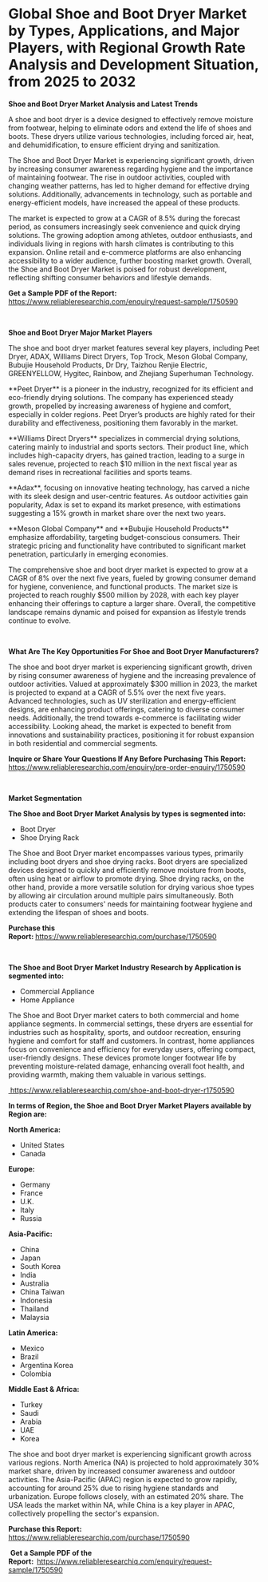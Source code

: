 <p><h1>Global Shoe and Boot Dryer Market by Types, Applications, and Major Players, with Regional Growth Rate Analysis and Development Situation, from 2025 to 2032</h1></p><p><strong>Shoe and Boot Dryer Market Analysis and Latest Trends</strong></p>
<p><p>A shoe and boot dryer is a device designed to effectively remove moisture from footwear, helping to eliminate odors and extend the life of shoes and boots. These dryers utilize various technologies, including forced air, heat, and dehumidification, to ensure efficient drying and sanitization.</p><p>The Shoe and Boot Dryer Market is experiencing significant growth, driven by increasing consumer awareness regarding hygiene and the importance of maintaining footwear. The rise in outdoor activities, coupled with changing weather patterns, has led to higher demand for effective drying solutions. Additionally, advancements in technology, such as portable and energy-efficient models, have increased the appeal of these products.</p><p>The market is expected to grow at a CAGR of 8.5% during the forecast period, as consumers increasingly seek convenience and quick drying solutions. The growing adoption among athletes, outdoor enthusiasts, and individuals living in regions with harsh climates is contributing to this expansion. Online retail and e-commerce platforms are also enhancing accessibility to a wider audience, further boosting market growth. Overall, the Shoe and Boot Dryer Market is poised for robust development, reflecting shifting consumer behaviors and lifestyle demands.</p></p>
<p><strong>Get a Sample PDF of the Report:&nbsp;</strong> <a href="https://www.reliableresearchiq.com/enquiry/request-sample/1750590?utm_campaign=3529&utm_medium=2&utm_source=Github&utm_content=ia&utm_term=15042025&utm_id=shoe-and-boot-dryer">https://www.reliableresearchiq.com/enquiry/request-sample/1750590</a></p>
<p>&nbsp;</p>
<p><strong>Shoe and Boot Dryer Major Market Players</strong></p>
<p><p>The shoe and boot dryer market features several key players, including Peet Dryer, ADAX, Williams Direct Dryers, Top Trock, Meson Global Company, Bubujie Household Products, Dr Dry, Taizhou Renjie Electric, GREENYELLOW, Hygitec, Rainbow, and Zhejiang Superhuman Technology. </p><p>**Peet Dryer** is a pioneer in the industry, recognized for its efficient and eco-friendly drying solutions. The company has experienced steady growth, propelled by increasing awareness of hygiene and comfort, especially in colder regions. Peet Dryer’s products are highly rated for their durability and effectiveness, positioning them favorably in the market.</p><p>**Williams Direct Dryers** specializes in commercial drying solutions, catering mainly to industrial and sports sectors. Their product line, which includes high-capacity dryers, has gained traction, leading to a surge in sales revenue, projected to reach $10 million in the next fiscal year as demand rises in recreational facilities and sports teams.</p><p>**Adax**, focusing on innovative heating technology, has carved a niche with its sleek design and user-centric features. As outdoor activities gain popularity, Adax is set to expand its market presence, with estimations suggesting a 15% growth in market share over the next two years.</p><p>**Meson Global Company** and **Bubujie Household Products** emphasize affordability, targeting budget-conscious consumers. Their strategic pricing and functionality have contributed to significant market penetration, particularly in emerging economies.</p><p>The comprehensive shoe and boot dryer market is expected to grow at a CAGR of 8% over the next five years, fueled by growing consumer demand for hygiene, convenience, and functional products. The market size is projected to reach roughly $500 million by 2028, with each key player enhancing their offerings to capture a larger share. Overall, the competitive landscape remains dynamic and poised for expansion as lifestyle trends continue to evolve.</p></p>
<p>&nbsp;</p>
<p><strong>What Are The Key Opportunities For Shoe and Boot Dryer Manufacturers?</strong></p>
<p><p>The shoe and boot dryer market is experiencing significant growth, driven by rising consumer awareness of hygiene and the increasing prevalence of outdoor activities. Valued at approximately $300 million in 2023, the market is projected to expand at a CAGR of 5.5% over the next five years. Advanced technologies, such as UV sterilization and energy-efficient designs, are enhancing product offerings, catering to diverse consumer needs. Additionally, the trend towards e-commerce is facilitating wider accessibility. Looking ahead, the market is expected to benefit from innovations and sustainability practices, positioning it for robust expansion in both residential and commercial segments.</p></p>
<p><strong>Inquire or Share Your Questions If Any Before Purchasing This Report:</strong> <a href="https://www.reliableresearchiq.com/enquiry/pre-order-enquiry/1750590?utm_campaign=3529&utm_medium=2&utm_source=Github&utm_content=ia&utm_term=15042025&utm_id=shoe-and-boot-dryer">https://www.reliableresearchiq.com/enquiry/pre-order-enquiry/1750590</a></p>
<p>&nbsp;</p>
<p><strong>Market Segmentation</strong></p>
<p><strong>The Shoe and Boot Dryer Market Analysis by types is segmented into:</strong></p>
<p><ul><li>Boot Dryer</li><li>Shoe Drying Rack</li></ul></p>
<p><p>The Shoe and Boot Dryer market encompasses various types, primarily including boot dryers and shoe drying racks. Boot dryers are specialized devices designed to quickly and efficiently remove moisture from boots, often using heat or airflow to promote drying. Shoe drying racks, on the other hand, provide a more versatile solution for drying various shoe types by allowing air circulation around multiple pairs simultaneously. Both products cater to consumers' needs for maintaining footwear hygiene and extending the lifespan of shoes and boots.</p></p>
<p><strong>Purchase this Report:&nbsp;</strong><a href="https://www.reliableresearchiq.com/purchase/1750590?utm_campaign=3529&utm_medium=2&utm_source=Github&utm_content=ia&utm_term=15042025&utm_id=shoe-and-boot-dryer">https://www.reliableresearchiq.com/purchase/1750590</a></p>
<p>&nbsp;</p>
<p><strong>The Shoe and Boot Dryer Market Industry Research by Application is segmented into:</strong></p>
<p><ul><li>Commercial Appliance</li><li>Home Appliance</li></ul></p>
<p><p>The Shoe and Boot Dryer market caters to both commercial and home appliance segments. In commercial settings, these dryers are essential for industries such as hospitality, sports, and outdoor recreation, ensuring hygiene and comfort for staff and customers. In contrast, home appliances focus on convenience and efficiency for everyday users, offering compact, user-friendly designs. These devices promote longer footwear life by preventing moisture-related damage, enhancing overall foot health, and providing warmth, making them valuable in various settings.</p></p>
<p><a href="https://www.reliableresearchiq.com/shoe-and-boot-dryer-r1750590?utm_campaign=3529&utm_medium=2&utm_source=Github&utm_content=ia&utm_term=15042025&utm_id=shoe-and-boot-dryer">&nbsp;https://www.reliableresearchiq.com/shoe-and-boot-dryer-r1750590</a></p>
<p><strong>In terms of Region, the Shoe and Boot Dryer Market Players available by Region are:</strong></p>
<p>
    <p> <strong> North America: </strong>
        <ul>
            <li>United States</li>
            <li>Canada</li>
        </ul>
        </p> 
    <p> <strong> Europe: </strong>
        <ul>
            <li>Germany</li>
            <li>France</li>
            <li>U.K.</li>
            <li>Italy</li>
            <li>Russia</li>
        </ul>
        </p> 
    <p> <strong> Asia-Pacific: </strong>
        <ul>
            <li>China</li>
            <li>Japan</li>
            <li>South Korea</li>
            <li>India</li>
            <li>Australia</li>
            <li>China Taiwan</li>
            <li>Indonesia</li>
            <li>Thailand</li>
            <li>Malaysia</li>
        </ul>
        </p> 
    <p> <strong> Latin America: </strong>
        <ul>
            <li>Mexico</li>
            <li>Brazil</li>
            <li>Argentina Korea</li>
            <li>Colombia</li>
        </ul>
        </p> 
    <p> <strong> Middle East & Africa: </strong>
        <ul>
            <li>Turkey</li>
            <li>Saudi</li>
            <li>Arabia</li>
            <li>UAE</li>
            <li>Korea</li>
        </ul>
    </p>
    </p>
<p><p>The shoe and boot dryer market is experiencing significant growth across various regions. North America (NA) is projected to hold approximately 30% market share, driven by increased consumer awareness and outdoor activities. The Asia-Pacific (APAC) region is expected to grow rapidly, accounting for around 25% due to rising hygiene standards and urbanization. Europe follows closely, with an estimated 20% share. The USA leads the market within NA, while China is a key player in APAC, collectively propelling the sector's expansion.</p></p>
<p><strong>Purchase this Report: </strong><a href="https://www.reliableresearchiq.com/purchase/1750590?utm_campaign=3529&utm_medium=2&utm_source=Github&utm_content=ia&utm_term=15042025&utm_id=shoe-and-boot-dryer">https://www.reliableresearchiq.com/purchase/1750590</a></p>
<p>&nbsp;<strong>Get a Sample PDF of the Report:&nbsp;&nbsp;</strong><a href="https://www.reliableresearchiq.com/enquiry/request-sample/1750590?utm_campaign=3529&utm_medium=2&utm_source=Github&utm_content=ia&utm_term=15042025&utm_id=shoe-and-boot-dryer">https://www.reliableresearchiq.com/enquiry/request-sample/1750590</a></p>
<p><strong></strong></p>
<p><p></p><p></p><p></p></p>